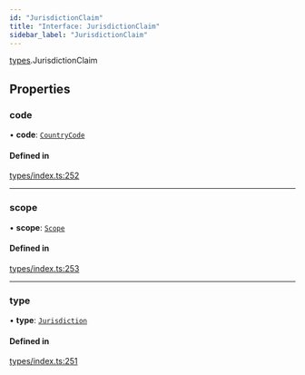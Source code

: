 ```yaml
---
id: "JurisdictionClaim"
title: "Interface: JurisdictionClaim"
sidebar_label: "JurisdictionClaim"
---
```


[types](../../../modules/Types/Types.md).JurisdictionClaim

## Properties

### code

• **code**: [`CountryCode`](../../../enums/Generated/Types/CountryCode/CountryCode.md)

#### Defined in

[types/index.ts:252](https://github.com/PolymeshAssociation/polymesh-sdk/blob/95f248df/src/types/index.ts#L252)

___

### scope

• **scope**: [`Scope`](../Scope/Scope.md)

#### Defined in

[types/index.ts:253](https://github.com/PolymeshAssociation/polymesh-sdk/blob/95f248df/src/types/index.ts#L253)

___

### type

• **type**: [`Jurisdiction`](../../../enums/Types/ClaimType/ClaimType.md#jurisdiction)

#### Defined in

[types/index.ts:251](https://github.com/PolymeshAssociation/polymesh-sdk/blob/95f248df/src/types/index.ts#L251)
